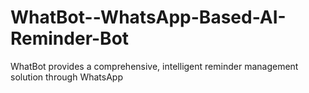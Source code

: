 # WhatBot--WhatsApp-Based-AI-Reminder-Bot
WhatBot provides a comprehensive, intelligent reminder management solution through WhatsApp
